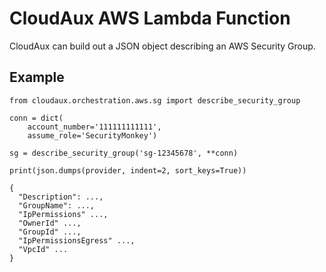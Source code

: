 # CloudAux AWS Lambda Function

CloudAux can build out a JSON object describing an AWS Security Group.

## Example

    from cloudaux.orchestration.aws.sg import describe_security_group

    conn = dict(
        account_number='111111111111',
        assume_role='SecurityMonkey')

    sg = describe_security_group('sg-12345678', **conn)
    
    print(json.dumps(provider, indent=2, sort_keys=True))

    {
      "Description": ...,
      "GroupName": ...,
      "IpPermissions" ...,
      "OwnerId" ...,
      "GroupId" ...,
      "IpPermissionsEgress" ...,
      "VpcId" ...
    }

